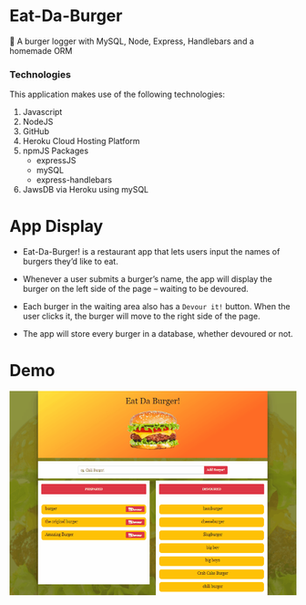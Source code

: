 # Eat-Da-Burger
🍔 A burger logger with MySQL, Node, Express, Handlebars and a homemade ORM

### Technologies
This application makes use of the following technologies:

1. Javascript
2. NodeJS
3. GitHub
4. Heroku Cloud Hosting Platform
5. npmJS Packages
    * expressJS
    * mySQL
    * express-handlebars
6. JawsDB via Heroku using mySQL


# App Display
 * Eat-Da-Burger! is a restaurant app that lets users input the names of burgers they’d like to eat.

 * Whenever a user submits a burger’s name, the app will display the burger on the left side of the page – waiting to be devoured.

 * Each burger in the waiting area also has a `Devour it!` button. When the user clicks it, the burger will move to the right side of the page.

 * The app will store every burger in a database, whether devoured or not.

# Demo

![GitHub Logo](public/assets/images/burgerdemo.gif)

